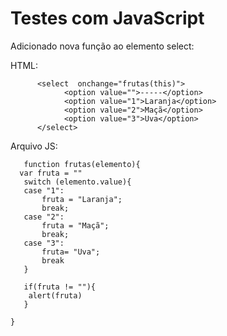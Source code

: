 # Testes com JavaScript


Adicionado nova função ao elemento select:

HTML:
  
```
      <select  onchange="frutas(this)">
            <option value="">-----</option>
            <option value="1">Laranja</option>
            <option value="2">Maçã</option>
            <option value="3">Uva</option>
      </select>
```
      
 Arquivo JS:
 
 ```
 	function frutas(elemento){
   var fruta = ""
    switch (elemento.value){
    case "1":
        fruta = "Laranja";
        break;
    case "2":
        fruta = "Maçã";
        break;
    case "3":
        fruta= "Uva";
        break
    }
   
    if(fruta != ""){
     alert(fruta)
    }

}
 ```
